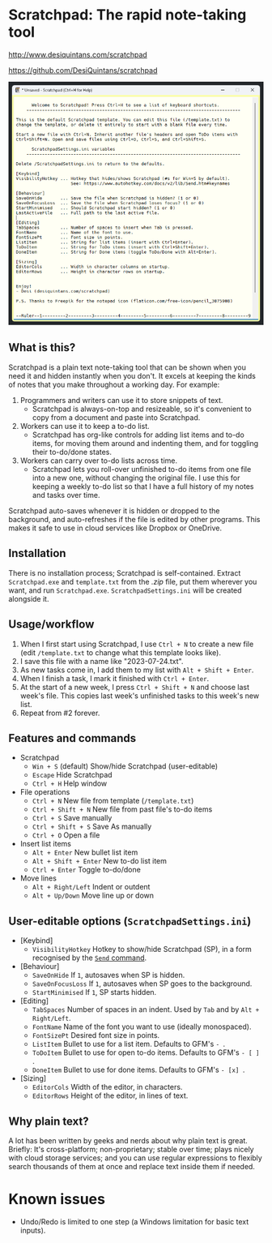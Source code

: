 # Scratchpad: The rapid note-taking tool

<http://www.desiquintans.com/scratchpad>

<https://github.com/DesiQuintans/scratchpad>

![](screenshot.png)

## What is this?

Scratchpad is a plain text note-taking tool that can be shown when you need it and hidden instantly when you don't. It excels at keeping the kinds of notes that you make throughout a working day. For example:

1. Programmers and writers can use it to store snippets of text.
	- Scratchpad is always-on-top and resizeable, so it's convenient to copy from a document and paste into Scratchpad.
2. Workers can use it to keep a to-do list.
	- Scratchpad has org-like controls for adding list items and to-do items, for moving them around and indenting them, and for toggling their to-do/done states.
3. Workers can carry over to-do lists across time.
	- Scratchpad lets you roll-over unfinished to-do items from one file into a new one, without changing the original file. I use this for keeping a weekly to-do list so that I have a full history of my notes and tasks over time.

Scratchpad auto-saves whenever it is hidden or dropped to the background, and auto-refreshes if the file is edited by other programs. This makes it safe to use in cloud services like Dropbox or OneDrive.


## Installation

There is no installation process; Scratchpad is self-contained. Extract `Scratchpad.exe` and `template.txt` from the _.zip_ file, put them wherever you want, and run `Scratchpad.exe`. `ScratchpadSettings.ini` will be created alongside it.


## Usage/workflow

1. When I first start using Scratchpad, I use `Ctrl + N` to create a new file (edit `/template.txt` to change what this template looks like).
2. I save this file with a name like "2023-07-24.txt".
3. As new tasks come in, I add them to my list with `Alt + Shift + Enter`.
4. When I finish a task, I mark it finished with `Ctrl + Enter`.
5. At the start of a new week, I press `Ctrl + Shift + N` and choose last week's file. This copies last week's unfinished tasks to this week's new list.
6. Repeat from #2 forever.


## Features and commands

- Scratchpad
	- `Win + S` (default)		Show/hide Scratchpad (user-editable)
	- `Escape`					Hide Scratchpad
	- `Ctrl + H`				Help window
- File operations
	- `Ctrl + N`				New file from template (`/template.txt`)
	- `Ctrl + Shift + N`		New file from past file's to-do items
	- `Ctrl + S`				Save manually
	- `Ctrl + Shift + S`		Save As manually
	- `Ctrl + O`				Open a file
- Insert list items
	- `Alt + Enter`				New bullet list item
	- `Alt + Shift + Enter`		New to-do list item
	- `Ctrl + Enter`			Toggle to-do/done
- Move lines
	- `Alt + Right/Left`		Indent or outdent
	- `Alt + Up/Down`			Move line up or down


## User-editable options (`ScratchpadSettings.ini`)

- [Keybind]
	- `VisibilityHotkey`		Hotkey to show/hide Scratchpad (SP), in a form recognised by the [`Send` command](https://www.autohotkey.com/docs/v2/lib/Send.htm).
- [Behaviour]
	- `SaveOnHide`				If `1`, autosaves when SP is hidden.
	- `SaveOnFocusLoss`			If `1`, autosaves when SP goes to the background.
	- `StartMinimised`			If `1`, SP starts hidden.
- [Editing]
	- `TabSpaces`				Number of spaces in an indent. Used by `Tab` and by `Alt + Right/Left`.
	- `FontName`				Name of the font you want to use (ideally monospaced).
	- `FontSizePt`				Desired font size in points.
	- `ListItem`				Bullet to use for a list item. Defaults to GFM's `- `.
	- `ToDoItem`				Bullet to use for open to-do items. Defaults to GFM's `- [ ] `.
	- `DoneItem`				Bullet to use for done items. Defaults to GFM's `- [x] `.
- [Sizing]
	- `EditorCols`				Width of the editor, in characters.
	- `EditorRows`				Height of the editor, in lines of text.


## Why plain text?

A lot has been written by geeks and nerds about why plain text is great. Briefly: It's cross-platform; non-proprietary; stable over time; plays nicely with cloud storage services; and you can use regular expressions to flexibly search thousands of them at once and replace text inside them if needed.


# Known issues

- Undo/Redo is limited to one step (a Windows limitation for basic text inputs).
